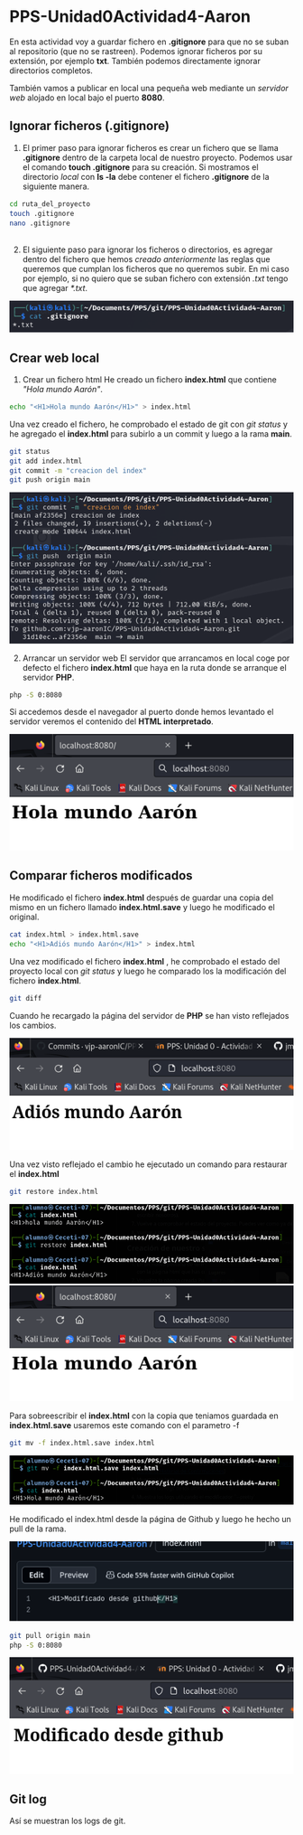 # PPS-Unidad0Actividad4-Aaron

En esta actividad voy a guardar fichero en **.gitignore** para que no se suban al repositorio (que no se rastreen).
Podemos ignorar ficheros por su extensión, por ejemplo **txt**. También podemos directamente ignorar directorios completos.

También vamos a publicar en local una pequeña web mediante un *servidor web* alojado en local bajo el puerto **8080**.

## Ignorar ficheros (.gitignore)

1. El primer paso para ignorar ficheros es crear un fichero que se llama **.gitignore** dentro de la carpeta local de nuestro proyecto.
Podemos usar el comando **touch .gitignore** para su creación. Si mostramos el directorio *local* con **ls -la** debe contener el fichero **.gitignore** de la siguiente manera.

```bash 
cd ruta_del_proyecto
touch .gitignore
nano .gitignore
 
```

2. El siguiente paso para ignorar los ficheros o directorios, es agregar dentro del fichero que hemos *creado anteriormente* las reglas que queremos que cumplan los ficheros que no queremos subir.
En mi caso por ejemplo, si no quiero que se suban fichero con extensión *.txt* tengo que agregar _*.txt_.

![](images/ignore_txt.png)

## Crear web local

1. Crear un fichero html
He creado un fichero **index.html** que contiene *"Hola mundo Aarón"*.

```bash
echo "<H1>Hola mundo Aarón</H1>" > index.html
```
Una vez creado el fichero, he comprobado el estado de git con *git status* y he agregado el **index.html** para subirlo a un commit y luego a la rama **main**.

```bash
git status
git add index.html
git commit -m "creacion del index"
git push origin main
```
![](images/creacion_index.png)

2. Arrancar un servidor web
El servidor que arrancamos en local coge por defecto el fichero **index.html** que haya en la ruta donde se arranque el servidor **PHP**.

```bash
php -S 0:8080
```

Si accedemos desde el navegador al puerto donde hemos levantado el servidor veremos el contenido del **HTML interpretado**.

![](images/php_index.png)


## Comparar ficheros modificados

He modificado el fichero **index.html** después de guardar una copia del mismo en un fichero llamado **index.html.save** y luego he modificado el original.

```bash
cat index.html > index.html.save
echo "<H1>Adiós mundo Aarón</H1>" > index.html
```

Una vez modificado el fichero **index.html** , he comprobado el estado del proyecto local con *git status* y luego he comparado los la modificación del fichero **index.html**.

```bash
git diff
```
Cuando he recargado la página del servidor de **PHP** se han visto reflejados los cambios.

![](images/index_modificado.png)

Una vez visto reflejado el cambio he ejecutado un comando para restaurar el **index.html**

```bash
git restore index.html
```

![](images/index_restore.png)
![](images/php_index.png)

Para sobreescribir el **index.html** con la copia que teniamos guardada en **index.html.save** usaremos este comando con el parametro -f

```bash
git mv -f index.html.save index.html
```

![](images/index_mv.png)

He modificado el index.html desde la página de Github y luego he hecho un pull de la rama.

![](images/index_github.png)

```bash
git pull origin main
php -S 0:8080
```

![](images/php_github.png)

## Git log
Así se muestran los logs de git.



